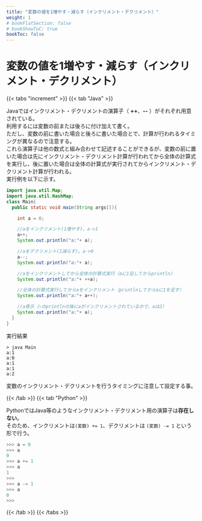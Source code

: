 ```yaml
---
title: "変数の値を1増やす・減らす（インクリメント・デクリメント）"
weight: 1
# bookFlatSection: false
# bookShowToC: true
bookToc: false
---
```


# 変数の値を1増やす・減らす（インクリメント・デクリメント）

{{< tabs "increment" >}}
{{< tab "Java" >}}

Javaではインクリメント・デクリメントの演算子（ **++**、**--** ）がそれぞれ用意されている。  
利用するには変数の前または後ろに付け加えて書く。  
ただし、変数の前に書いた場合と後ろに書いた場合とで、計算が行われるタイミングが異なるので注意する。  
これら演算子は他の数式と組み合わせて記述することができるが、変数の前に置いた場合は先にインクリメント・デクリメント計算が行われてから全体の計算式を実行し、後に置いた場合は全体の計算式が実行されてからインクリメント・デクリメント計算が行われる。  
実行例を以下に示す。

```java
import java.util.Map;
import java.util.HashMap;
class Main{
  public static void main(String args[]){

    int a = 0;

    //aをインクリメント(1増やす)。a->1
    a++;
    System.out.println("a:"+ a);

    //aをデクリメント(1減らす)。a->0
    a--;
    System.out.println("a:"+ a);

    //aをインクリメントしてから全体の計算式実行（aに1足してからprintln）
    System.out.println("a:"+ ++a);

    //全体の計算式実行してからaをインクリメント（printlnしてからaに1を足す）
    System.out.println("a:"+ a++);

    //a表示（↑のprintlnの後にaがインクリメントされているので、aは2）
    System.out.println("a:"+ a);
  }
}
```

実行結果

```
> java Main
a:1
a:0
a:1
a:1
a:2
```

変数のインクリメント・デクリメントを行うタイミングに注意して設定する事。

{{< /tab >}}
{{< tab "Python" >}}

PythonではJava等のようなインクリメント・デクリメント用の演算子は**存在しない**。  
そのため、インクリメントは```(変数) += 1```、デクリメントは ```(変数) -= 1``` という形で行う。  

```python
>>> a = 0
>>> a
0
>>> a += 1
>>> a
1
>>>
>>> a -= 1
>>> a
0
>>>
```

{{< /tab >}}
{{< /tabs >}}


